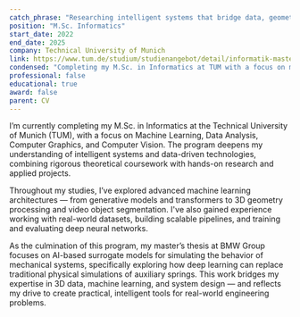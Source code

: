 ```yaml
---
catch_phrase: "Researching intelligent systems that bridge data, geometry, and real-world performance."
position: "M.Sc. Informatics"
start_date: 2022
end_date: 2025
company: Technical University of Munich
link: https://www.tum.de/studium/studienangebot/detail/informatik-master-of-science-msc
condensed: "Completing my M.Sc. in Informatics at TUM with a focus on machine learning, data analysis, and computer vision, culminating in a thesis at BMW Group on AI-based surrogate models for simulating mechanical system - merging my expertise in software engineering, deep learning, and intelligent system design."
professional: false
educational: true
award: false
parent: CV
---
```


I’m currently completing my M.Sc. in Informatics at the Technical University of Munich (TUM), with a focus on Machine Learning, Data Analysis, Computer Graphics, and Computer Vision. The program deepens my understanding of intelligent systems and data-driven technologies, combining rigorous theoretical coursework with hands-on research and applied projects.

Throughout my studies, I’ve explored advanced machine learning architectures — from generative models and transformers to 3D geometry processing and video object segmentation. I've also gained experience working with real-world datasets, building scalable pipelines, and training and evaluating deep neural networks.

As the culmination of this program, my master’s thesis at BMW Group focuses on AI-based surrogate models for simulating the behavior of mechanical systems, specifically exploring how deep learning can replace traditional physical simulations of auxiliary springs. This work bridges my expertise in 3D data, machine learning, and system design — and reflects my drive to create practical, intelligent tools for real-world engineering problems.